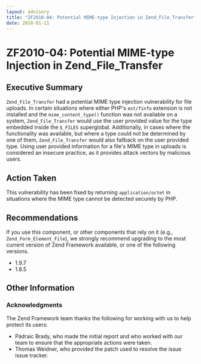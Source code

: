 ```yaml
---
layout: advisory
title: "ZF2010-04: Potential MIME-type Injection in Zend_File_Transfer"
date: 2010-01-11
---
```


# ZF2010-04: Potential MIME-type Injection in Zend\_File\_Transfer

## Executive Summary

`Zend_File_Transfer` had a potential MIME type injection vulnerability for file
uploads. In certain situations where either PHP's `ext/finfo` extension is not
installed and the `mime_content_type()` function was not available on a system,
`Zend_File_Transfer` would use the user provided value for the type embedded
inside the `$_FILES` superglobal. Additionally, in cases where the functionality
was available, but where a type could not be determined by one of them,
`Zend_File_Transfer` would also fallback on the user provided type. Using user
provided information for a file's MIME type in uploads is considered an insecure
practice, as it provides attack vectors by malicious users.

## Action Taken

This vulnerability has been fixed by returning `application/octet` in situations
where the MIME type cannot be detected securely by PHP.

## Recommendations

If you use this component, or other components that rely on it (e.g.,
`Zend_Form_Element_File`), we strongly recommend upgrading to the most current
version of Zend Framework available, or one of the following versions.

- 1.9.7
- 1.8.5

## Other Information

### Acknowledgments

The Zend Framework team thanks the following for working with us to help protect
its users:

- Pádraic Brady, who made the initial report and who worked with our team to
  ensure that the appropriate actions were taken.
- Thomas Weidner, who provided the patch used to resolve the issue issue
  tracker.

